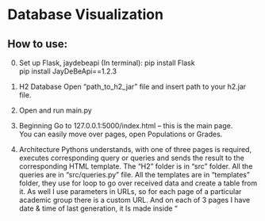 # Database Visualization
## How to use:
0) Set up Flask, jaydebeapi
(In terminal):
pip install Flask         
pip install JayDeBeApi==1.2.3

1. H2 Database
Open “path_to_h2_jar” file and insert path to your h2.jar file.

2. Open and run main.py

3. Beginning
Go to 127.0.0.1:5000/index.html – this is the main page.                
You can easily move over pages, open Populations or Grades.

4. Architecture
Pythons understands, with one of three pages is required, executes corresponding query or queries and sends the result to the corresponding HTML template. 
The “H2” folder is in “src” folder. All the queries are in “src/queries.py” file. All the templates are in “templates” folder, they use for loop to go over received data and create a table from it. 
As well I use parameters in URLs, so for each page of a particular academic group there is a custom URL. And on each of 3 pages I have date & time of last generation, it Is made inside “<script>” tag in HTML files.

5. Charts
I used Plotly for creating the charts, both are created and filled with data inside “<script>” tag in “index.html” file.

6. Count of passed subjects
On “Populations” page I count subject as passed if the average grade for the subject is ≥10.

7. Additional
1. 8th line in main.py is commented, this line was necessary for my computer, you can uncomment it or not. I have left it just in case.
2. There are some courses, for which students have grades while there are no sessions of this course for these students in Attendance table. For example, CS Fall 2020 have only 3 courses with sessions but 4 final grades.
